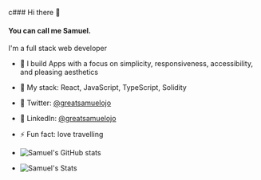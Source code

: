 c### Hi there 👋
#### You can call me Samuel.
I'm a full stack web developer
- 🔭 I build Apps with a focus on simplicity, responsiveness, accessibility, and pleasing aesthetics
- 🎯 My stack: React, JavaScript, TypeScript, Solidity
- 🍜 Twitter: [@greatsamuelojo](https://twitter.com/greatsamuelojo)
- 🍜 LinkedIn: [@greatsamuelojo](https://www.linkedin.com/in/greatsamuelojo/)
- ⚡ Fun fact: love travelling
 
-  ![Samuel's GitHub stats](https://github-readme-stats.vercel.app/api?username=greatsamist&show_icons=true&theme=blue-green)
- ![Samuel's Stats](https://github-readme-stats.vercel.app/api/top-langs/?username=greatsamist&theme=blue-green)


<!--
**greatsamist/greatsamist** is a ✨ _special_ ✨ repository because its `README.md` (this file) appears on your GitHub profile.

Here are some ideas to get you started:

- 🔭 I’m currently working on ...
- 🌱 I’m currently learning ...
- 👯 I’m looking to collaborate on ...
- 🤔 I’m looking for help with ...
- 💬 Ask me about ...
- 📫 How to reach me: ...
- 😄 Pronouns: ...
- ⚡ Fun fact: ...
-->
